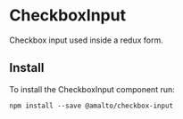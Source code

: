 # CheckboxInput

Checkbox input used inside a redux form.

## Install
To install the CheckboxInput component run:
```terminal
npm install --save @amalto/checkbox-input
```